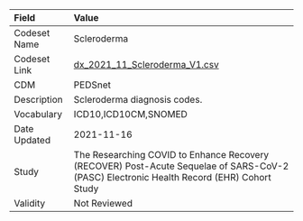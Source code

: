 |Field        |Value                                                                                                                                    |
|:------------|:----------------------------------------------------------------------------------------------------------------------------------------|
|Codeset Name |Scleroderma                                                                                                                              |
|Codeset Link |[dx_2021_11_Scleroderma_V1.csv](https://github.com/PEDSnet/Variable-Dictionary/blob/main/conditions/dx_2021_11_Scleroderma_V1.csv)       |
|CDM          |PEDSnet                                                                                                                                  |
|Description  |Scleroderma diagnosis codes.                                                                                                             |
|Vocabulary   |ICD10,ICD10CM,SNOMED                                                                                                                     |
|Date Updated |2021-11-16                                                                                                                               |
|Study        |The Researching COVID to Enhance Recovery (RECOVER) Post-Acute Sequelae of SARS-CoV-2 (PASC) Electronic Health Record (EHR) Cohort Study |
|Validity     |Not Reviewed                                                                                                                             |
